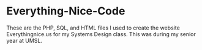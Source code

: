 # Everything-Nice-Code
These are the PHP, SQL, and HTML files I used to create the website Everythingnice.us for my Systems Design class.  This was during my senior year at UMSL.
